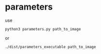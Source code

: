 # parameters
use 

    python3 parameters.py path_to_image

or

    ./dist/parameters_executable path_to_image
